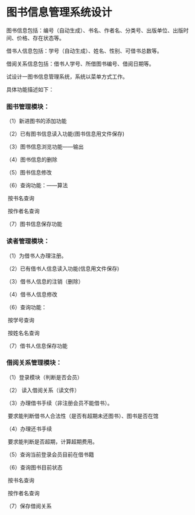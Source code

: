 # 图书信息管理系统设计

图书信息包括：编号（自动生成）、书名、作者名、分类号、出版单位、出版时间、价格、存在状态等。

借书人信息包括：学号（自动生成）、姓名、性别、可借书总数等。

借阅关系信息包括：借书人学号、所借图书编号、借阅日期等。



试设计一图书信息管理系统，系统以菜单方式工作。

具体功能描述如下：

### 图书管理模块：
（1）新进图书的添加功能

（2）已有图书信息读入功能(图书信息用文件保存)

（3）图书信息浏览功能——输出

（4）图书信息的删除

（5）图书信息修改

（6）查询功能：——算法

​			按书名查询

​			按作者名查询

（7）图书信息保存功能

### 读者管理模块：
（1）为借书人办理注册。

（2）已有借书人信息读入功能(信息用文件保存)

（3）借书人信息的注销（删除）

（4）借书人信息修改

（6）查询功能：

​			按学号查询

​			按姓名名查询

（7）借书人信息保存功能

### 借阅关系管理模块：

（1）登录模块（判断是否会员）

（2） 读入借阅关系（读文件）

（3）办理借书手续（非注册会员不能借书）。

​			要求能判断借书人合法性（是否有超期未还图书）、图书是否在馆

（4）办理还书手续

​			要求能判断是否超期，计算超期费用。

（5）查询当前登录会员目前在借书籍

（6）查询图书目前状态

​			按书名查询

​			按作者名查询

（7）保存借阅关系